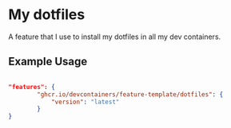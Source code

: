 # My dotfiles
A feature that I use to install my dotfiles in all my dev containers.

## Example Usage

```json

"features": {
        "ghcr.io/devcontainers/feature-template/dotfiles": {
            "version": "latest"
        }
}

```
